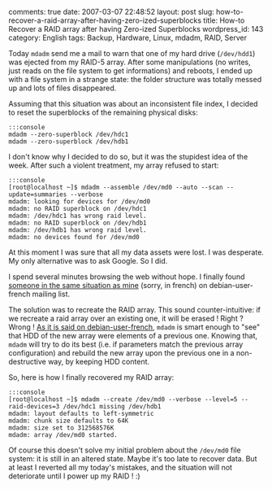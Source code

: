 comments: true
date: 2007-03-07 22:48:52
layout: post
slug: how-to-recover-a-raid-array-after-having-zero-ized-superblocks
title: How-to Recover a RAID array after having Zero-ized Superblocks
wordpress_id: 143
category: English
tags: Backup, Hardware, Linux, mdadm, RAID, Server

Today `mdadm` send me a mail to warn that one of my hard drive (`/dev/hdd1`) was ejected from my RAID-5 array. After some manipulations (no writes, just reads on the file system to get informations) and reboots, I ended up with a file system in a strange state: the folder structure was totally messed up and lots of files disappeared.

Assuming that this situation was about an inconsistent file index, I decided to reset the superblocks of the remaining physical disks:

    
    :::console
    mdadm --zero-superblock /dev/hdc1
    mdadm --zero-superblock /dev/hdb1
    



I don't know why I decided to do so, but it was the stupidest idea of the week. After such a violent treatment, my array refused to start:

    
    :::console
    [root@localhost ~]$ mdadm --assemble /dev/md0 --auto --scan --update=summaries --verbose
    mdadm: looking for devices for /dev/md0
    mdadm: no RAID superblock on /dev/hdc1
    mdadm: /dev/hdc1 has wrong raid level.
    mdadm: no RAID superblock on /dev/hdb1
    mdadm: /dev/hdb1 has wrong raid level.
    mdadm: no devices found for /dev/md0
    



At this moment I was sure that all my data assets were lost. I was desperate. My only alternative was to ask Google. So I did.

I spend several minutes browsing the web without hope. I finally found [someone in the same situation as mine](http://lists.debian.org/debian-user-french/2006/03/msg00602.html) (sorry, in french) on debian-user-french mailing list.

The solution was to recreate the RAID array. This sound counter-intuitive: if we recreate a raid array over an existing one, it will be erased ! Right ? Wrong ! [As it is said on debian-user-french](http://lists.debian.org/debian-user-french/2006/03/msg00607.html), `mdadm` is smart enough to "see" that HDD of the new array were elements of a previous one. Knowing that, `mdadm` will try to do its best (i.e. if parameters match the previous array configuration) and rebuild the new array upon the previous one in a non-destructive way, by keeping HDD content.

So, here is how I finally recovered my RAID array: 

    
    :::console
    [root@localhost ~]$ mdadm --create /dev/md0 --verbose --level=5 --raid-devices=3 /dev/hdc1 missing /dev/hdb1
    mdadm: layout defaults to left-symmetric
    mdadm: chunk size defaults to 64K
    mdadm: size set to 312568576K
    mdadm: array /dev/md0 started.
    



Of course this doesn't solve my initial problem about the `/dev/md0` file system: it is still in an altered state. Maybe it's too late to recover data. But at least I reverted all my today's mistakes, and the situation will not deteriorate until I power up my RAID ! :)
